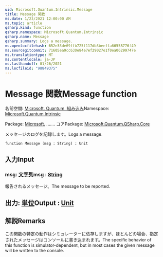 ```yaml
---
uid: Microsoft.Quantum.Intrinsic.Message
title: Message 関数
ms.date: 1/23/2021 12:00:00 AM
ms.topic: article
qsharp.kind: function
qsharp.namespace: Microsoft.Quantum.Intrinsic
qsharp.name: Message
qsharp.summary: Logs a message.
ms.openlocfilehash: 652e33de69ffb725f117db3beeffa66558776f49
ms.sourcegitcommit: 71605ea9cc630e84e7ef29027e1f0ea06299747e
ms.translationtype: MT
ms.contentlocale: ja-JP
ms.lasthandoff: 01/26/2021
ms.locfileid: "98849375"
---
```

# <a name="message-function"></a><span data-ttu-id="72f76-102">Message 関数</span><span class="sxs-lookup"><span data-stu-id="72f76-102">Message function</span></span>

<span data-ttu-id="72f76-103">名前空間: [Microsoft. Quantum. 組み込み](xref:Microsoft.Quantum.Intrinsic)</span><span class="sxs-lookup"><span data-stu-id="72f76-103">Namespace: [Microsoft.Quantum.Intrinsic](xref:Microsoft.Quantum.Intrinsic)</span></span>

<span data-ttu-id="72f76-104">Package: [Microsoft.](https://nuget.org/packages/Microsoft.Quantum.QSharp.Core) ....... コア</span><span class="sxs-lookup"><span data-stu-id="72f76-104">Package: [Microsoft.Quantum.QSharp.Core](https://nuget.org/packages/Microsoft.Quantum.QSharp.Core)</span></span>


<span data-ttu-id="72f76-105">メッセージのログを記録します。</span><span class="sxs-lookup"><span data-stu-id="72f76-105">Logs a message.</span></span>

```qsharp
function Message (msg : String) : Unit
```


## <a name="input"></a><span data-ttu-id="72f76-106">入力</span><span class="sxs-lookup"><span data-stu-id="72f76-106">Input</span></span>

### <a name="msg--string"></a><span data-ttu-id="72f76-107">msg: [文字列](xref:microsoft.quantum.lang-ref.string)</span><span class="sxs-lookup"><span data-stu-id="72f76-107">msg : [String](xref:microsoft.quantum.lang-ref.string)</span></span>

<span data-ttu-id="72f76-108">報告されるメッセージ。</span><span class="sxs-lookup"><span data-stu-id="72f76-108">The message to be reported.</span></span>



## <a name="output--unit"></a><span data-ttu-id="72f76-109">出力: [単位](xref:microsoft.quantum.lang-ref.unit)</span><span class="sxs-lookup"><span data-stu-id="72f76-109">Output : [Unit](xref:microsoft.quantum.lang-ref.unit)</span></span>



## <a name="remarks"></a><span data-ttu-id="72f76-110">解説</span><span class="sxs-lookup"><span data-stu-id="72f76-110">Remarks</span></span>

<span data-ttu-id="72f76-111">この関数の特定の動作はシミュレーターに依存しますが、ほとんどの場合、指定されたメッセージはコンソールに書き込まれます。</span><span class="sxs-lookup"><span data-stu-id="72f76-111">The specific behavior of this function is simulator-dependent, but in most cases the given message will be written to the console.</span></span>